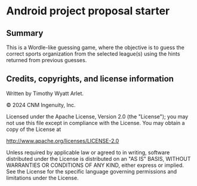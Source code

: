 # Android project proposal starter

## Summary

This is a Wordle-like guessing game, where the objective is to guess the correct sports organization from the selected league(s) using the hints returned from previous guesses.

## Credits, copyrights, and license information

Written by Timothy Wyatt Arlet.

&copy; 2024 CNM Ingenuity, Inc.

Licensed under the Apache License, Version 2.0 (the "License");
you may not use this file except in compliance with the License.
You may obtain a copy of the License at

<http://www.apache.org/licenses/LICENSE-2.0>

Unless required by applicable law or agreed to in writing, software
distributed under the License is distributed on an "AS IS" BASIS,
WITHOUT WARRANTIES OR CONDITIONS OF ANY KIND, either express or implied.
See the License for the specific language governing permissions and
limitations under the License.
